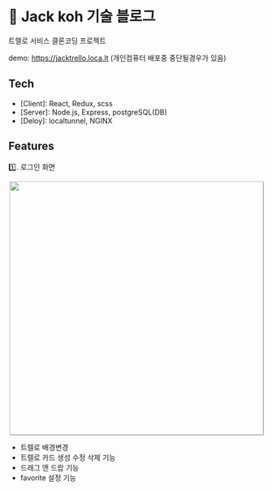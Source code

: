 # 🌈 Jack koh 기술 블로그

트렐로 서비스 클론코딩 프로젝트

demo: https://jacktrello.loca.lt (개인컴퓨터 배포중 중단될경우가 있음)

## Tech

- [Client]: React, Redux, scss
- [Server]: Node.js, Express, postgreSQL(DB)
- [Deloy]: localtunnel, NGINX

## Features

1️⃣. 로그인 화면
<center>
  <img src="https://user-images.githubusercontent.com/58971165/146934017-6b8a092c-78c5-4321-9395-62f63fb370d9.gif" width="500" style="box-shadow: 1px 1px 1px rgba(0,0,0,0.3)">
</center>





- 트렐로 배경변경
- 트렐로 카드 생성 수정 삭제 기능
- 드래그 앤 드랍 기능
- favorite 설정 기능
